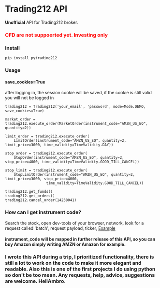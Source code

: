 # Trading212 API
**Unofficial** API for Trading212 broker. 
### <span style="color:red">CFD are not suppoerted yet. Investing only</span>
### Install
````
pip install pytrading212
````
### Usage
#### save_cookies=True
after logging in, the session cookie will be saved, if the cookie is still valid you will not be logged in
````
trading212 = Trading212('your_email', 'password', mode=Mode.DEMO, save_cookies=True)

market_order = trading212.execute_order(MarketOrder(instrument_code="AMZN_US_EQ", quantity=2))

limit_order = trading212.execute_order(
    LimitOrder(instrument_code="AMZN_US_EQ", quantity=2, limit_price=3000, time_validity=TimeValidity.DAY))

stop_order = trading212.execute_order(
    StopOrder(instrument_code="AMZN_US_EQ", quantity=2, stop_price=4000, time_validity=TimeValidity.GOOD_TILL_CANCEL))

stop_limit = trading212.execute_order(
    StopLimitOrder(instrument_code="AMZN_US_EQ", quantity=2, limit_price=3000, stop_price=4000,
                   time_validity=TimeValidity.GOOD_TILL_CANCEL))

trading212.get_funds()
trading212.get_orders()
trading212.cancel_order(14238041)
````

### How can I get instrument code?
Search the stock, open dev-tools of your browser, network, look for a request called 'batch', request payload, ticker, [Example](https://imgur.com/a/7ZZCjku)
#### instrument_code will be mapped in further release of this API, so you can buy Amazon simply writing AMZN or Amazon for example.

### I wrote this API during a trip, I prioritized functionality, there is still a lot to work on the code to make it more elegant and readable. Also this is one of the first projects I do using python so don't be too mean. Any requests, help, advice, suggestions are welcome. HellAmbro.  </span>